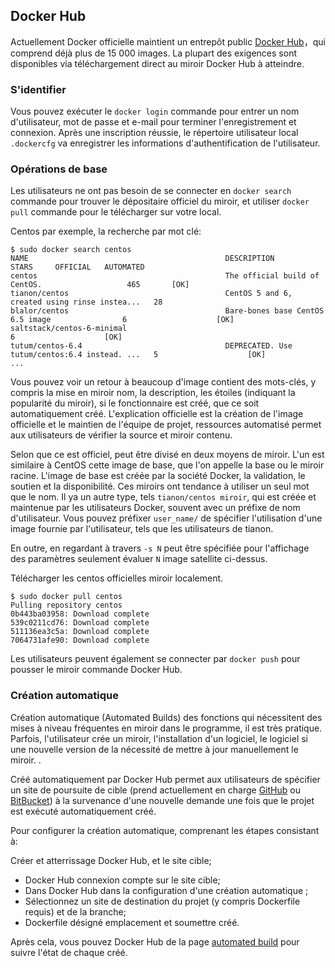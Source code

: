 ## Docker Hub

Actuellement Docker officielle maintient un entrepôt public [Docker Hub](https://hub.docker.com/)，qui comprend déjà plus de 15 000 images.
La plupart des exigences sont disponibles via téléchargement direct au miroir Docker Hub à atteindre.

### S'identifier

Vous pouvez exécuter le `docker login` commande pour entrer un nom d'utilisateur, mot de passe et e-mail pour terminer l'enregistrement et connexion.
Après une inscription réussie, le répertoire utilisateur local `.dockercfg` va enregistrer les informations d'authentification de l'utilisateur.

### Opérations de base

Les utilisateurs ne ont pas besoin de se connecter en `docker search` commande pour trouver le dépositaire officiel du miroir, 
et utiliser `docker pull` commande pour le télécharger sur votre local.

Centos par exemple, la recherche par mot clé:
```
$ sudo docker search centos
NAME                                            DESCRIPTION                                     STARS     OFFICIAL   AUTOMATED
centos                                          The official build of CentOS.                   465       [OK]
tianon/centos                                   CentOS 5 and 6, created using rinse instea...   28
blalor/centos                                   Bare-bones base CentOS 6.5 image                6                    [OK]
saltstack/centos-6-minimal                                                                      6                    [OK]
tutum/centos-6.4                                DEPRECATED. Use tutum/centos:6.4 instead. ...   5                    [OK]
...
```
Vous pouvez voir un retour à beaucoup d'image contient des mots-clés, y compris la mise en miroir nom, la description,
les étoiles (indiquant la popularité du miroir), si le fonctionnaire est créé, que ce soit automatiquement créé.
L'explication officielle est la création de l'image officielle et le maintien de l'équipe de projet,
ressources automatisé permet aux utilisateurs de vérifier la source et miroir contenu.

Selon que ce est officiel, peut être divisé en deux moyens de miroir. L'un est similaire à CentOS cette image de base,
que l'on appelle la base ou le miroir racine. L'image de base est créée par la société Docker, la validation, le soutien et la disponibilité.
Ces miroirs ont tendance à utiliser un seul mot que le nom. Il ya un autre type, tels `tianon/centos miroir`, qui est créée
et maintenue par les utilisateurs Docker, souvent avec un préfixe de nom d'utilisateur. Vous pouvez préfixer `user_name/` de spécifier
l'utilisation d'une image fournie par l'utilisateur, tels que les utilisateurs de tianon.

En outre, en regardant à travers `-s N` peut être spécifiée pour l'affichage des paramètres seulement évaluer `N` image satellite ci-dessus.

Télécharger les centos officielles miroir localement.
```
$ sudo docker pull centos
Pulling repository centos
0b443ba03958: Download complete
539c0211cd76: Download complete
511136ea3c5a: Download complete
7064731afe90: Download complete
```
Les utilisateurs peuvent également se connecter par `docker push` pour pousser le miroir commande Docker Hub.

### Création automatique

Création automatique (Automated Builds) des fonctions qui nécessitent des mises à niveau fréquentes en miroir dans le programme, il est très pratique.
Parfois, l'utilisateur crée un miroir, l'installation d'un logiciel, le logiciel si une nouvelle version de la nécessité de mettre à jour manuellement le miroir. .

Créé automatiquement par Docker Hub permet aux utilisateurs de spécifier un site de poursuite de cible (prend actuellement en charge [GitHub](github.org)
ou [BitBucket](bitbucket.org)) à la survenance d'une nouvelle demande une fois que le projet est exécuté automatiquement créé.

Pour configurer la création automatique, comprenant les étapes consistant à:

Créer et atterrissage Docker Hub, et le site cible;
* Docker Hub connexion compte sur le site cible;
* Dans Docker Hub dans la configuration d'une création automatique ;
* Sélectionnez un site de destination du projet (y compris Dockerfile requis) et de la branche;
* Dockerfile désigné emplacement et soumettre créé.

Après cela, vous pouvez Docker Hub de la page [automated build](https://registry.hub.docker.com/builds/) pour suivre l'état de chaque créé.
